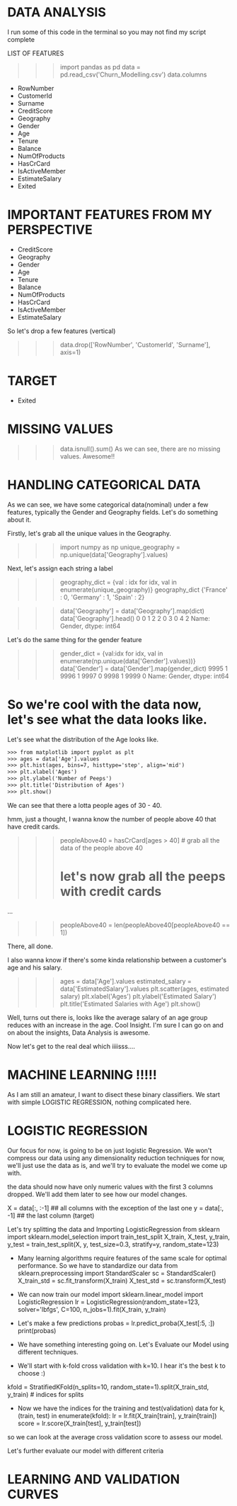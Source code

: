 # DATA ANALYSIS
I run some of this code in the terminal so you may not find my script complete


LIST OF FEATURES
>>> import pandas as pd
>>> data = pd.read_csv('Churn_Modelling.csv')
>>> data.columns

- RowNumber 
- CustomerId
- Surname
- CreditScore
- Geography
- Gender
- Age
- Tenure
- Balance
- NumOfProducts
- HasCrCard
- IsActiveMember
- EstimateSalary
- Exited


# IMPORTANT FEATURES FROM MY PERSPECTIVE
- CreditScore
- Geography
- Gender
- Age
- Tenure
- Balance
- NumOfProducts
- HasCrCard
- IsActiveMember
- EstimateSalary

So let's drop a few features (vertical)
>>> data.drop(['RowNumber', 'CustomerId', 'Surname'], axis=1)

# TARGET
- Exited


# MISSING VALUES
>>> data.isnull().sum()
As we can see, there are no missing values. Awesome!!


# HANDLING CATEGORICAL DATA
As we can see, we have some categorical data(nominal) under a few features, typically the Gender and Geography fields. Let's do something about it.

Firstly, let's grab all the unique values in the Geography.
>>> import numpy as np
>>> unique_geography = np.unique(data['Geography'].values)

Next, let's assign each string a label

>>> geography_dict = {val : idx for idx, val in enumerate(unique_geography)}
>>> geography_dict
{'France' : 0, 'Germany' : 1, 'Spain' : 2}

>>> data['Geography'] = data['Geography'].map(dict)
>>> data['Geography'].head()
0 0 
1 2
2 0
3 0
4 2
Name: Gender, dtype: int64

Let's do the same thing for the gender feature 

>>> gender_dict = {val:idx for idx, val in enumerate(np.unique(data['Gender'].values))}
>>> data['Gender'] = data['Gender'].map(gender_dict)
9995 1
9996 1
9997 0
9998 1
9999 0
Name: Gender, dtype: int64

# So we're cool with the data now, let's see what the data looks like.
Let's see what the distribution of the Age looks like.
``` html
>>> from matplotlib import pyplot as plt
>>> ages = data['Age'].values
>>> plt.hist(ages, bins=7, histtype='step', align='mid')
>>> plt.xlabel('Ages')
>>> plt.ylabel('Number of Peeps')
>>> plt.title('Distribution of Ages')
>>> plt.show()
```

We can see that there a lotta people ages of 30 - 40.

hmm, just a thought, I wanna know the number of people above 40 that have credit cards.
>>> peopleAbove40 = hasCrCard[ages > 40] # grab all the data of the people above 40
>>> # let's now grab all the peeps with credit cards
...
>>> peopleAbove40 = len(peopleAbove40[peopleAbove40 == 1])

There, all done.

I also wanna know if there's some kinda relationship between a customer's age and his salary.
>>> ages = data['Age'].values
>>> estimated_salary = data['EstimatedSalary'].values
>>> plt.scatter(ages, estimated salary)
>>> plt.xlabel('Ages')
>>> plt.ylabel('Estimated Salary')
>>> plt.title('Estimated Salaries with Age')
>>> plt.show()

Well, turns out there is, looks like the average salary of an age group reduces with an increase in the age. Cool Insight. I'm sure I can go on and on about the insights, Data Analysis is awesome.


Now let's get to the real deal which iiiisss....
# MACHINE LEARNING !!!!!

As I am still an amateur, I want to disect these binary classifiers. We start with simple LOGISTIC REGRESSION, nothing complicated here.

# LOGISTIC REGRESSION

Our focus for now, is going to be on just logistic Regression. We won't compress our data using any dimensionality reduction techniques for now, we'll just use the data as is, and we'll try to evaluate the model we come up with.

the data should now have only numeric values with the first 3 columns dropped. We'll add them later to see how our model changes.

X = data[:, :-1] ## all columns with the exception of the last one
y = data[:, -1] ## the last column (target)


Let's try splitting the data and Importing LogisticRegression from sklearn
import sklearn.model_selection import train_test_split
X_train, X_test, y_train, y_test = train_test_split(X, y, test_size=0.3, stratify=y, random_state=123)

- Many learning algorithms require features of the same scale for optimal performance. So we have to standardize our data
from sklearn.preprocessing import StandardScaler
sc = StandardScaler()
X_train_std = sc.fit_transform(X_train)
X_test_std = sc.transform(X_test)

- We can now train our model
import sklearn.linear_model import LogisticRegression
lr = LogisticRegression(random_state=123, solver='lbfgs', C=100, n_jobs=1).fit(X_train, y_train)

- Let's make a few predictions
probas = lr.predict_proba(X_test[:5, :])
print(probas)

- We have something interesting going on. Let's Evaluate our Model using different techniques.

- We'll start with k-fold cross validation with k=10. I hear it's the best k to choose :)

kfold = StratifiedKFold(n_splits=10, random_state=1).split(X_train_std, y_train) # indices for splits

- Now we have the indices for the training and test(validation) data
for k, (train, test) in enumerate(kfold):
    lr = lr.fit(X_train[train], y_train[train])
    score = lr.score(X_train[test], y_train[test])


so we can look at the average cross validation score to assess our model.


Let's further evaluate our model with different criteria
# LEARNING AND VALIDATION CURVES





